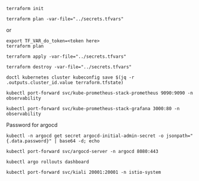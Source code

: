 

```
terraform init
```

```
terraform plan -var-file="../secrets.tfvars"
```

or 
```
export TF_VAR_do_token=<token here>
terraform plan
```


```
terraform apply -var-file="../secrets.tfvars"
```


```
terraform destroy -var-file="../secrets.tfvars"
```


```
doctl kubernetes cluster kubeconfig save $(jq -r .outputs.cluster_id.value terraform.tfstate)
```


```
kubectl port-forward svc/kube-prometheus-stack-prometheus 9090:9090 -n observability   
```

```
kubectl port-forward svc/kube-prometheus-stack-grafana 3000:80 -n observability
```

Password for argocd
```
kubectl -n argocd get secret argocd-initial-admin-secret -o jsonpath="{.data.password}" | base64 -d; echo
```
```
kubectl port-forward svc/argocd-server -n argocd 8080:443
```

```
kubectl argo rollouts dashboard
```

```
kubectl port-forward svc/kiali 20001:20001 -n istio-system
```
